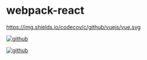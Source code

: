# webpack-react

https://img.shields.io/codecov/c/github/vuejs/vue.svg


[![github](https://img.shields.io/codecov/c/github/vuejs/vue.svg)](https://github.com/CNZN/webpack-react)

[![github](https://img.shields.io/badge/github-snowdreams1006-brightgreen.svg)](https://github.com/snowdreams1006)
